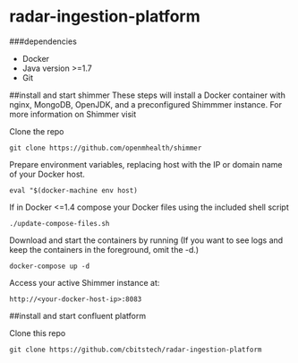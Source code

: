 # radar-ingestion-platform

###dependencies
- Docker
- Java version >=1.7
- Git

##install and start shimmer
These steps will install a Docker container with nginx, MongoDB, OpenJDK, and a preconfigured Shimmmer instance.
For more information on Shimmer visit

Clone the repo

`git clone https://github.com/openmhealth/shimmer`

Prepare environment variables, replacing host with the IP or domain name of your Docker host.

`eval "$(docker-machine env host)`

If in Docker <=1.4 compose your Docker files using the included shell script

`./update-compose-files.sh`

Download and start the containers by running (If you want to see logs and keep the containers in the foreground, omit the -d.)

`docker-compose up -d`

Access your active Shimmer instance at:

`http://<your-docker-host-ip>:8083`

##install and start confluent platform

Clone this repo

`git clone https://github.com/cbitstech/radar-ingestion-platform`




